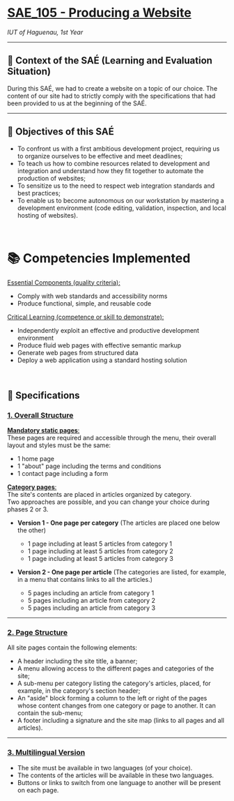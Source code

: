 # <ins>SAE_105 - Producing a Website</ins>
*IUT of Haguenau, 1st Year*

<hr>

## 👷 Context of the SAÉ (Learning and Evaluation Situation)
During this SAÉ, we had to create a website on a topic of our choice. The content of our site had to strictly comply with the specifications that had been provided to us at the beginning of the SAÉ.

<hr>

## 🎯 Objectives of this SAÉ
- To confront us with a first ambitious development project, requiring us to organize ourselves to be effective and meet deadlines;
- To teach us how to combine resources related to development and integration and understand how they fit together to automate the production of websites;
- To sensitize us to the need to respect web integration standards and best practices;
- To enable us to become autonomous on our workstation by mastering a development environment (code editing, validation, inspection, and local hosting of websites).
<br>

# 📚 Competencies Implemented
<ins>Essential Components (quality criteria):</ins>
- Comply with web standards and accessibility norms
- Produce functional, simple, and reusable code

<ins>Critical Learning (competence or skill to demonstrate):</ins>
- Independently exploit an effective and productive development environment
- Produce fluid web pages with effective semantic markup
- Generate web pages from structured data
- Deploy a web application using a standard hosting solution
<br>

## 📝 Specifications
### <ins>1. Overall Structure</ins>

<ins>**Mandatory static pages**:</ins><br>
These pages are required and accessible through the menu, their overall layout and styles must be the same:
- 1 home page
- 1 "about" page including the terms and conditions
- 1 contact page including a form

<ins>**Category pages**:</ins><br>
The site's contents are placed in articles organized by category.<br>
Two approaches are possible, and you can change your choice during phases 2 or 3.

- **Version 1 - One page per category** (The articles are placed one below the other)
  - 1 page including at least 5 articles from category 1
  - 1 page including at least 5 articles from category 2
  - 1 page including at least 5 articles from category 3

- **Version 2 - One page per article** (The categories are listed, for example, in a menu that contains links to all the articles.)
  - 5 pages including an article from category 1
  - 5 pages including an article from category 2
  - 5 pages including an article from category 3
 
<hr>

### <ins>2. Page Structure</ins>
All site pages contain the following elements:

- A header including the site title, a banner;
- A menu allowing access to the different pages and categories of the site;
- A sub-menu per category listing the category's articles, placed, for example, in the category's section header;
- An "aside" block forming a column to the left or right of the pages whose content changes from one category or page to another. It can contain the sub-menu;
- A footer including a signature and the site map (links to all pages and all articles).

<hr>

### <ins>3. Multilingual Version</ins>
- The site must be available in two languages (of your choice).
- The contents of the articles will be available in these two languages.
- Buttons or links to switch from one language to another will be present on each page.

<br>
